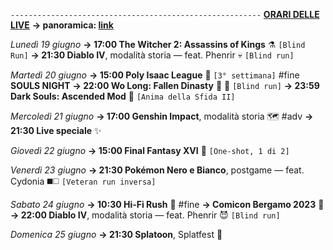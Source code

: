 <code>--------------------------------------------------------</code>
<b><u>ORARI DELLE LIVE</u></b>
<b>→ panoramica: <a href="https://trello.com/b/iKwdSGf3/sabaku">link</a></b>

<i>Lunedì 19 giugno</i>
<b>→ 17:00 The Witcher 2: Assassins of Kings</b> ⚗️ <code>[Blind Run]</code>
<b>→ 21:30 Diablo IV</b>, modalità storia — feat. Phenrir 💀 <code>[Blind run]</code> 

<i>Martedì 20 giugno</i>
<b>→ 15:00 Poly Isaac League</b> 🏉 <code>[3° settimana]</code> #fine
<b>SOULS NIGHT</b>
<b>→ 22:00 Wo Long: Fallen Dinasty</b> 🥠 🐉 <code>[Blind run]</code>
<b>→ 23:59 Dark Souls: Ascended Mod</b> 🔮 <code>[Anima della Sfida II]</code>

<i>Mercoledì 21 giugno</i>
<b>→ 17:00 Genshin Impact</b>, modalità storia 🗺️ #adv
<b>→ 21:30 Live speciale</b> ✨

<i>Giovedì 22 giugno</i>
<b>→ 15:00 Final Fantasy XVI</b> 🦤 <code>[One-shot, 1 di 2]</code>

<i>Venerdì 23 giugno</i>
<b>→ 21:30 Pokémon Nero e Bianco</b>, postgame — feat. Cydonia ◼️◻️ <code>[Veteran run inversa]</code>

<i>Sabato 24 giugno</i>
<b>→ 10:30 Hi-Fi Rush</b> 🎸 #fine
<b>→ Comicon Bergamo 2023</b> 🌷
<b>→ 22:00 Diablo IV</b>, modalità storia — feat. Phenrir 😈 <code>[Blind run]</code> 

<i>Domenica 25 giugno</i>
<b>→ 21:30 Splatoon</b>, Splatfest 🔫
  
